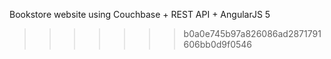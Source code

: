 Bookstore website using Couchbase + REST API + AngularJS 5
>>>>>>> b0a0e745b97a826086ad2871791606bb0d9f0546
